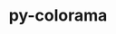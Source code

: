 ---
title: "py-colorama"
layout: cache
categories: [package, develop-2023-08-20]
meta: {"versions": ["0.4.6"], "compilers": ["gcc@=11.1.0", "oneapi@=2023.2.0"], "oss": ["ubuntu20.04"], "platforms": ["linux"], "targets": ["ppc64le", "x86_64", "x86_64_v3"], "stacks": ["e4s", "e4s-oneapi", "e4s-power", "root"], "num_specs": 3, "num_specs_by_stack": {"e4s-power": 1, "root": 3, "e4s-oneapi": 1, "e4s": 1}}
spec_details: [{"hash": "cbznzb4khno7jysm5ot7skr6f4zrnk2j", "compiler": "gcc@=11.1.0", "versions": ["0.4.6"], "os": "ubuntu20.04", "platform": "linux", "target": "ppc64le", "variants": ["build_system=python_pip"], "stacks": ["e4s-power", "root"], "size": "-", "tarball": "https://binaries.spack.io/develop-2023-08-20/build_cache/linux-ubuntu20.04-ppc64le/gcc-11.1.0/py-colorama-0.4.6/linux-ubuntu20.04-ppc64le-gcc-11.1.0-py-colorama-0.4.6-cbznzb4khno7jysm5ot7skr6f4zrnk2j.spack"}, {"hash": "5h6s5vofe7ykefnqkndzzrr56okih7w3", "compiler": "oneapi@=2023.2.0", "versions": ["0.4.6"], "os": "ubuntu20.04", "platform": "linux", "target": "x86_64", "variants": ["build_system=python_pip"], "stacks": ["root", "e4s-oneapi"], "size": "-", "tarball": "https://binaries.spack.io/develop-2023-08-20/build_cache/linux-ubuntu20.04-x86_64/oneapi-2023.2.0/py-colorama-0.4.6/linux-ubuntu20.04-x86_64-oneapi-2023.2.0-py-colorama-0.4.6-5h6s5vofe7ykefnqkndzzrr56okih7w3.spack"}, {"hash": "td5fctpejjekru4iusnzhdhu2opdd5zr", "compiler": "gcc@=11.1.0", "versions": ["0.4.6"], "os": "ubuntu20.04", "platform": "linux", "target": "x86_64_v3", "variants": ["build_system=python_pip"], "stacks": ["e4s", "root"], "size": "-", "tarball": "https://binaries.spack.io/develop-2023-08-20/build_cache/linux-ubuntu20.04-x86_64_v3/gcc-11.1.0/py-colorama-0.4.6/linux-ubuntu20.04-x86_64_v3-gcc-11.1.0-py-colorama-0.4.6-td5fctpejjekru4iusnzhdhu2opdd5zr.spack"}]
---